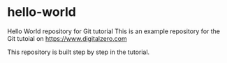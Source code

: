 # hello-world
Hello World repository for Git tutorial
This is an example repository for the Git tutoial on https://www.digitalzero.com

This repository is built step by step in the tutorial.
